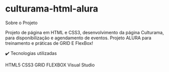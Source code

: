 # culturama-html-alura

Sobre o Projeto

Projeto de página em HTML e CSS3, desenvolvimento da página Culturama, para disponibilização e agendamento de eventos. Projeto ALURA para treinamento e práticas de GRID E FlexBox!

✔️ Tecnologias utilizadas

HTML5 
CSS3 
GRID
FLEXBOX
Visual Studio
